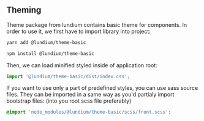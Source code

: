 ## Theming

Theme package from lundium contains basic theme for components. In
order to use it, we first have to import library into project:

```bash
yarn add @lundium/theme-basic
```

```bash
npm install @lundium/theme-basic
```

Then, we can load minified styled inside of application root:

```javascript
import '@lundium/theme-basic/dist/index.css';
```

If you want to use only a part of predefined styles, you can use sass
source files. They can be imported in a same way as you'd partialy
import bootstrap files: (into you root scss file preferably)

```css
@import 'node_modules/@lundium/theme-basic/scss/front.scss';
```

